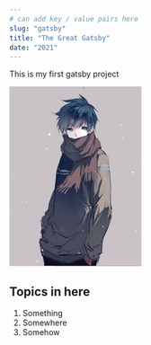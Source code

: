 ```yaml
---
# can add key / value pairs here
slug: "gatsby"
title: "The Great Gatsby"
date: "2021"
---
```


This is my first gatsby project

![anime-boy](./anime-boy.jpeg)

## Topics in here

1. Something
2. Somewhere
3. Somehow